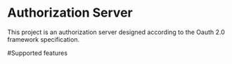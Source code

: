 # Authorization Server
This project is an authorization server designed according to the Oauth 2.0 framework specification.

#Supported features

